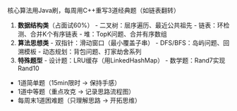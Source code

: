 核心算法用Java刷，每周用C++重写3道经典题（如链表翻转）

1. **数据结构类**（占面试60%）   - 二叉树：层序遍历、最近公共祖先   - 链表：环检测、合并K个有序链表   - 堆：TopK问题、合并有序数组
2. **算法思想类**    - 双指针：滑动窗口（最小覆盖子串）   - DFS/BFS：岛屿问题、回溯模板   - 动态规划：背包问题、打家劫舍系列 
3. **特殊题型**   - 设计题：LRU缓存（用LinkedHashMap）   - 数学题：Rand7实现Rand10

- 1道简单题（15min限时 → 保持手感）
- 1道中等题（重点攻克 → 记录思路流程图）
- 每周末1道困难题（只理解思路 → 开拓思维）